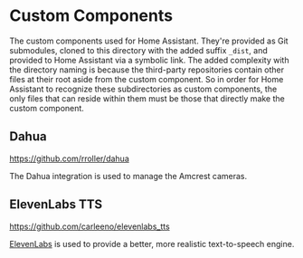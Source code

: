 # Custom Components

The custom components used for Home Assistant. They're provided as Git submodules, cloned to this directory with the added suffix `_dist`, and provided to Home Assistant via a symbolic link. The added complexity with the directory naming is because the third-party repositories contain other files at their root aside from the custom component. So in order for Home Assistant to recognize these subdirectories as custom components, the only files that can reside within them must be those that directly make the custom component.

## Dahua

https://github.com/rroller/dahua

The Dahua integration is used to manage the Amcrest cameras.

## ElevenLabs TTS

https://github.com/carleeno/elevenlabs_tts

[ElevenLabs](https://elevenlabs.io/) is used to provide a better, more realistic text-to-speech engine.

